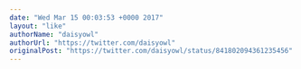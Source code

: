 ```yaml
---
date: "Wed Mar 15 00:03:53 +0000 2017"
layout: "like"
authorName: "daisyowl"
authorUrl: "https://twitter.com/daisyowl"
originalPost: "https://twitter.com/daisyowl/status/841802094361235456"
---
```

